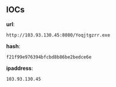 
## IOCs

__url__:

```text
http://103.93.130.45:8080/Yoqjtgzrr.exe
```
__hash__:

```text
f21f99e976394bfcbd8b86be2bedce6e
```
__ipaddress__:

```text
103.93.130.45
```